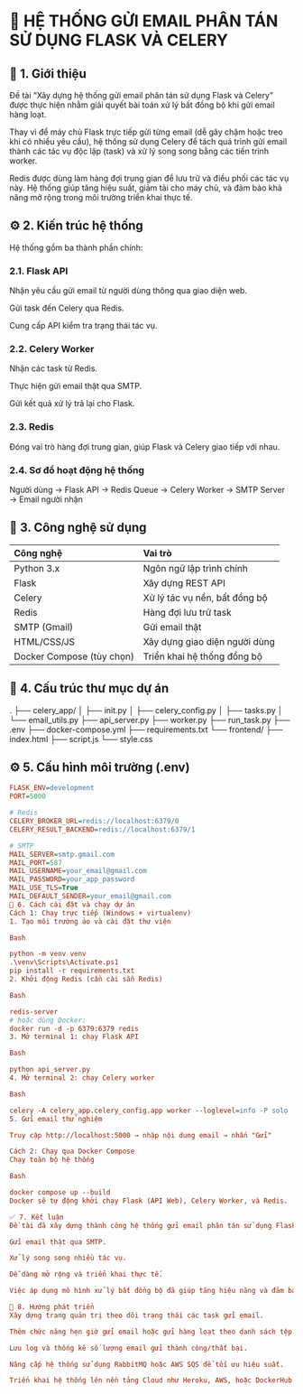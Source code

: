 # 📧 HỆ THỐNG GỬI EMAIL PHÂN TÁN SỬ DỤNG FLASK VÀ CELERY

## 🧩 1. Giới thiệu

Đề tài “Xây dựng hệ thống gửi email phân tán sử dụng Flask và Celery” được thực hiện nhằm giải quyết bài toán xử lý bất đồng bộ khi gửi email hàng loạt.

Thay vì để máy chủ Flask trực tiếp gửi từng email (dễ gây chậm hoặc treo khi có nhiều yêu cầu), hệ thống sử dụng Celery để tách quá trình gửi email thành các tác vụ độc lập (task) và xử lý song song bằng các tiến trình worker.

Redis được dùng làm hàng đợi trung gian để lưu trữ và điều phối các tác vụ này.
Hệ thống giúp tăng hiệu suất, giảm tải cho máy chủ, và đảm bảo khả năng mở rộng trong môi trường triển khai thực tế.

## ⚙️ 2. Kiến trúc hệ thống

Hệ thống gồm ba thành phần chính:

### 2.1. Flask API

Nhận yêu cầu gửi email từ người dùng thông qua giao diện web.

Gửi task đến Celery qua Redis.

Cung cấp API kiểm tra trạng thái tác vụ.

### 2.2. Celery Worker

Nhận các task từ Redis.

Thực hiện gửi email thật qua SMTP.

Gửi kết quả xử lý trả lại cho Flask.

### 2.3. Redis

Đóng vai trò hàng đợi trung gian, giúp Flask và Celery giao tiếp với nhau.

### 2.4. Sơ đồ hoạt động hệ thống

Người dùng → Flask API → Redis Queue → Celery Worker → SMTP Server → Email người nhận

## 🧠 3. Công nghệ sử dụng

| Công nghệ                 | Vai trò                       |
| :------------------------ | :---------------------------- |
| Python 3.x                | Ngôn ngữ lập trình chính      |
| Flask                     | Xây dựng REST API             |
| Celery                    | Xử lý tác vụ nền, bất đồng bộ |
| Redis                     | Hàng đợi lưu trữ task         |
| SMTP (Gmail)              | Gửi email thật                |
| HTML/CSS/JS               | Xây dựng giao diện người dùng |
| Docker Compose (tùy chọn) | Triển khai hệ thống đồng bộ   |

## 📂 4. Cấu trúc thư mục dự án

. ├── celery_app/ │ ├── init.py │ ├── celery_config.py │ ├── tasks.py │ └── email_utils.py ├── api_server.py ├── worker.py ├── run_task.py ├── .env ├── docker-compose.yml ├── requirements.txt └── frontend/ ├── index.html ├── script.js └── style.css

## ⚙️ 5. Cấu hình môi trường (.env)

```ini
FLASK_ENV=development
PORT=5000

# Redis
CELERY_BROKER_URL=redis://localhost:6379/0
CELERY_RESULT_BACKEND=redis://localhost:6379/1

# SMTP
MAIL_SERVER=smtp.gmail.com
MAIL_PORT=587
MAIL_USERNAME=your_email@gmail.com
MAIL_PASSWORD=your_app_password
MAIL_USE_TLS=True
MAIL_DEFAULT_SENDER=your_email@gmail.com
🚀 6. Cách cài đặt và chạy dự án
Cách 1: Chạy trực tiếp (Windows + virtualenv)
1. Tạo môi trường ảo và cài đặt thư viện

Bash

python -m venv venv
.\venv\Scripts\Activate.ps1
pip install -r requirements.txt
2. Khởi động Redis (cần cài sẵn Redis)

Bash

redis-server
# hoặc dùng Docker:
docker run -d -p 6379:6379 redis
3. Mở terminal 1: chạy Flask API

Bash

python api_server.py
4. Mở terminal 2: chạy Celery worker

Bash

celery -A celery_app.celery_config.app worker --loglevel=info -P solo
5. Gửi email thử nghiệm

Truy cập http://localhost:5000 → nhập nội dung email → nhấn "Gửi"

Cách 2: Chạy qua Docker Compose
Chạy toàn bộ hệ thống

Bash

docker compose up --build
Docker sẽ tự động khởi chạy Flask (API Web), Celery Worker, và Redis.

✅ 7. Kết luận
Đề tài đã xây dựng thành công hệ thống gửi email phân tán sử dụng Flask, Celery và Redis. Hệ thống hoạt động ổn định, có khả năng:

Gửi email thật qua SMTP.

Xử lý song song nhiều tác vụ.

Dễ dàng mở rộng và triển khai thực tế.

Việc áp dụng mô hình xử lý bất đồng bộ đã giúp tăng hiệu năng và đảm bảo khả năng chịu tải cao khi có nhiều yêu cầu đồng thời.

🚀 8. Hướng phát triển
Xây dựng trang quản trị theo dõi trạng thái các task gửi email.

Thêm chức năng hẹn giờ gửi email hoặc gửi hàng loạt theo danh sách tệp CSV.

Lưu log và thống kê số lượng email gửi thành công/thất bại.

Nâng cấp hệ thống sử dụng RabbitMQ hoặc AWS SQS để tối ưu hiệu suất.

Triển khai hệ thống lên nền tảng Cloud như Heroku, AWS, hoặc DockerHub.
```
